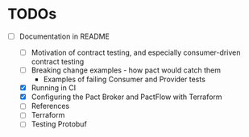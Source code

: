 # TODOs

- [ ] Documentation in README

  - [ ] Motivation of contract testing, and especially consumer-driven contract testing
  - [ ] Breaking change examples - how pact would catch them
    - Examples of failing Consumer and Provider tests
  - [x] Running in CI
  - [x] Configuring the Pact Broker and PactFlow with Terraform
  - [ ] References
  - [ ] Terraform
  - [ ] Testing Protobuf
